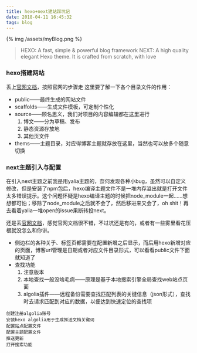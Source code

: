 ```yaml
---
title: hexo+next建站踩坑记
date: 2018-04-11 16:45:32
tags: blog
---
```

{% img /assets/myBlog.png %}

>HEXO: A fast, simple & powerful blog framework
>NEXT: A high quality elegant Hexo theme. It is crafted from scratch, with love

### hexo搭建网站
丢上[官网文档](https://hexo.io/zh-cn/docs/index.html)，按照官网的步骤走
这里要了解一下各个目录文件的作用：
* public——最终生成的网站文件
* scaffolds——生成文件模板，可定制个性化
* source——顾名思义，我们对项目的内容编辑都在这里进行
    1. 博文——分为草稿、发布
    2. 静态资源存放地
    3. 其他页文件
* thems——主题目录，对应得博客主题就存放在这里，当然也可以放多个随意切换

<!-- more -->

###  next主题引入与配置
在引入next主题之前我是用yalia主题的，奈何发现各种小bug，虽然可以自定义修改，但是安装了npm包后，hexo编译主题文件不是一堆内存溢出就是打开文件太多错误提示。这个问题怀疑是hexo编译主题的时候把node_module一起......想想都可怕；移除了node_module之后就不会了，然后移进来又会了，oh shit！再去看着yalia一堆open的issue果断转投next。

还是丢[官网文档](http://theme-next.iissnan.com/getting-started.html)，感觉官网文档很不错，不过坑还是有的，或者有一些雾里看花压根就没怎么和你讲。
* 侧边栏的各种关于、标签页都需要在配置新增之后显示，而后用hexo新增对应的页面，博客url管理是日期或者对应文件目录形式，可以看看public文件下面就知道了
* 查找功能
    1. 注意版本
    2. 本地查找一般没啥毛病——原理是基于本地搜索引擎全局查找web站点页面
    3. algolia插件——远程备份需要查找匹配列表的关键信息（json形式），查找时去请求匹配到对应的数据，以便达到快速定位的查找项
```
创建注册algolia账号
安装hexo algolia用于生成推送文档关键词
配置站点配置文件
配置主题配置文件
推送更新
打开搜索功能
```